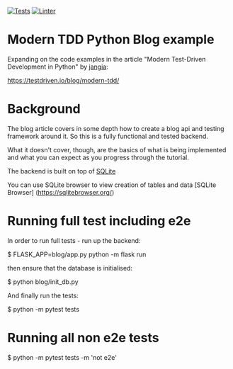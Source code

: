 [![Tests](https://github.com/bownie/fairwinds-blog/actions/workflows/test.yml/badge.svg)](https://github.com/bownie/fairwinds-blog/actions/workflows/test.yml)
[![Linter](https://github.com/bownie/fairwinds-blog/actions/workflows/pylint.yml/badge.svg)](https://github.com/bownie/fairwinds-blog/actions/workflows/pylint.yml)

# Modern TDD Python Blog example

Expanding on the code examples in the article "Modern Test-Driven Development in Python" by [jangia](https://github.com/jangia):

https://testdriven.io/blog/modern-tdd/

# Background

The blog article covers in some depth how to create a blog api and testing framework around it. So this is a fully functional and tested backend.

What it doesn't cover, though, are the basics of what is being implemented and what you can expect as you progress through the tutorial.

The backend is built on top of [SQLite](https://www.sqlite.org/index.html)

You can use SQLite browser to view creation of tables and data [SQLite Browser] (https://sqlitebrowser.org/)

# Running full test including e2e

In order to run full tests - run up the backend:

$ FLASK_APP=blog/app.py python -m flask run

then ensure that the database is initialised:

$ python blog/init_db.py

And finally run the tests:

$ python -m pytest tests

# Running all non e2e tests

$ python -m pytest tests -m 'not e2e'